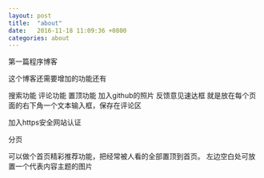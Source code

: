 ```yaml
---
layout: post
title:  "about"
date:   2016-11-18 11:09:36 +0800
categories: about
---
```


第一篇程序博客

这个博客还需要增加的功能还有

搜索功能
评论功能
置顶功能
加入github的照片
反馈意见速达框 就是放在每个页面的右下角一个文本输入框，保存在评论区

加入https安全网站认证

分页

可以做个首页精彩推荐功能，把经常被人看的全部置顶到首页。
  左边空白处可放置一个代表内容主题的图片